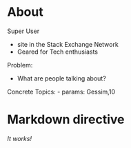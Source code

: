 # About
Super User
-  site in the Stack Exchange Network
- Geared for Tech enthusiasts


Problem:
- What are people talking about?


Concrete Topics:
    - params: Gessim,10


# Markdown directive
  *It works!*  